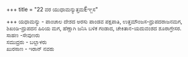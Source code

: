 +++
title = "22 ವರ ಯುಧಾಮನ್ಯುತ್ತಮËಞ್ಜಸ"

+++
ಯಧಾಮನ್ಯು - ಪಾಂಚಾಲ ದೇಶದ ಅರಸು ಪಾಂಡವ ಪಕ್ಷಪಾತಿ, ಉತ್ತಮೌಂಜಸ-ದ್ರುಪದರಾಜನಮಗ, ಶಿಖಂಡಿ-ದ್ರುಪದನ ಹಿರಿಯ ಮಗ, ಹೆಣ್ಣಾಗಿ ಜನಿಸಿ ಬಳಿಕ ಗಂಡಾದ, ಚೇಕಿತಾನ-ಯದುವಂಶದ ಶೂರಾಗ್ರೇಸರ.  
ಸಾಹಣ -ಸೇವುಣರು  
ಸಮುದ್ರರು - ಬಲ್ಲಾಳರು  
ಖುರಸಾಣ - ಇರಾನ್ ನವರು